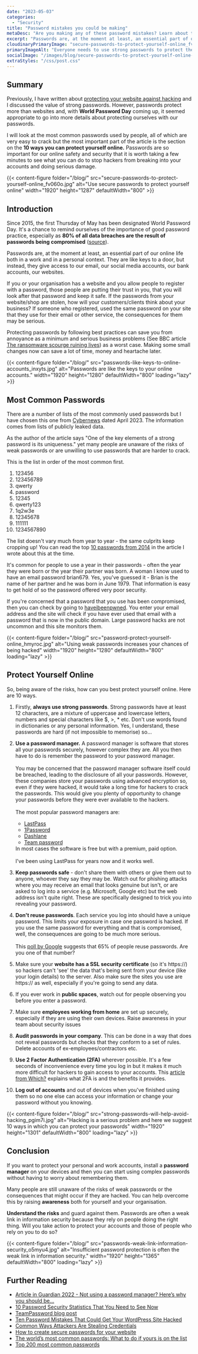 ```yaml
---
date: "2023-05-03"
categories:
  - "Security"
title: "Password mistakes you could be making"
metaDesc: "Are you making any of these password mistakes? Learn about the most common password errors that could be putting your data at risk, and what you can do to protect yourself. Find out more and make sure you're keeping your data secure."
excerpt: "Passwords are, at the moment at least, an essential part of our online life both in a work and in a personal context. They are like keys to a door, but instead, they give access to our email, our social media accounts, our bank accounts, our websites. However, many people still tend to use passwords that can be easily guessed or cracked and so put their private information at risk of being discovered by hackers. In this article, I discuss 10 ways in which you can protect yourself on line using simple techniques that can increase the security of your passwords. "
cloudinaryPrimaryImage: "secure-passwords-to-protect-yourself-online_fv060o"
primaryImageAlt: "Everyone needs to use strong passwords to protect themselves against hacking online"
socialImage: "/images/blog/secure-passwords-to-protect-yourself-online-1200.jpg"
extraStyles: "/css/post.css"
---
```


## Summary

Previously, I have written about [protecting your website against hacking](/blog/how-to-protect-your-website-against-hacking/) and I discussed the value of strong passwords. However, passwords protect more than websites and, with **World Password Day** coming up, it seemed appropriate to go into more details about protecting ourselves with our passwords.

I will look at the most common passwords used by people, all of which are very easy to crack but the most important part of the article is the section on the **10 ways you can protect yourself online.** Passwords are so important for our online safety and security that it is worth taking a few minutes to see what you can do to stop hackers from breaking into your accounts and doing serious damage.

{{< content-figure folder="/blog/"
src="secure-passwords-to-protect-yourself-online_fv060o.jpg"
alt="Use secure passwords to protect yourself online"
width="1920" height="1287" defaultWidth="800" >}}

## Introduction

Since 2015, the first Thursday of May has been designated World Password Day. It's a chance to remind ourselves of the importance of good password practice, especially as **80% of all data breaches are the result of passwords being compromised** ([source](https://www.imprivata.com/platform/vendor-privileged-access-management/blog/81-hacking-related-breaches-leverage-compromised-credentials/)).

Passwords are, at the moment at least, an essential part of our online life both in a work and in a personal context. They are like keys to a door, but instead, they give access to our email, our social media accounts, our bank accounts, our websites.

If you or your organisation has a website and you allow people to register with a password, those people are putting their trust in you, that you will look after that password and keep it safe. If the passwords from your website/shop are stolen, how will your customers/clients think about your business? If someone who registered, used the same password on your site that they use for their email or other service, the consequences for them may be serious.

Protecting passwords by following best practices can save you from annoyance as a minimum and serious business problems (See BBC article [The ransomware scourge ruining lives](https://www.bbc.co.uk/news/technology-56933733)) as a worst case. Making some small changes now can save a lot of time, money and heartache later.

{{< content-figure folder="/blog/"
src="passwords-like-keys-to-online-accounts_inxyts.jpg"
alt="Passwords are like the keys to your online accounts."
width="1920" height="1280" defaultWidth="800"
loading="lazy" >}}

## Most Common Passwords

There are a number of lists of the most commonly used passwords but I have chosen this one from [Cybernews](https://cybernews.com/best-password-managers/most-common-passwords/) dated April 2023. The information comes from lists of publicly leaked data.

As the author of the article says "One of the key elements of a strong password is its uniqueness." yet many people are unaware of the risks of weak passwords or are unwilling to use passwords that are harder to crack.

This is the list in order of the most common first.

1. 123456
2. 123456789
3. qwerty
4. password
5. 12345
6. qwerty123
7. 1q2w3e
8. 12345678
9. 111111
10. 1234567890

The list doesn't vary much from year to year - the same culprits keep cropping up! You can read the top [10 passwords from 2014](/blog/appeal-passwords/) in the article I wrote about this at the time.

It's common for people to use a year in their passwords - often the year they were born or the year their partner was born. A woman I know used to have an email password brian679. Yes, you've guessed it - Brian is the name of her partner and he was born in June 1979. That information is easy to get hold of so the password offered very poor security.

If you're concerned that a password that you use has been compromised, then you can check by going to [haveibeenpwned](https://haveibeenpwned.com/). You enter your email address and the site will check if you have ever used that email with a password that is now in the public domain. Large password hacks are not uncommon and this site monitors them.

{{< content-figure folder="/blog/"
src="password-protect-yourself-online_hmyroc.jpg"
alt="Using weak passwords increases your chances of being hacked"
width="1920" height="1280" defaultWidth="800"
loading="lazy" >}}

## Protect Yourself Online

So, being aware of the risks, how can you best protect yourself online. Here are 10 ways.

1. Firstly, **always use strong passwords**. Strong passwords have at least 12 characters, are a mixture of uppercase and lowercase letters, numbers and special characters like $, >, \* etc. Don't use words found in dictionaries or any personal information. Yes, I understand, these passwords are hard (if not impossible to memorise) so...
2. **Use a password manager.** A password manager is software that stores all your passwords securely, however complex they are. All you then have to do is remember the password to your password manager.<br><br>You may be concerned that the password manager software itself could be breached, leading to the disclosure of all your passwords. However, these companies store your passwords using advanced encryption so, even if they were hacked, it would take a long time for hackers to crack the passwords. This would give you plenty of opportunity to change your passwords before they were ever available to the hackers.<br><br>The most popular password managers are:<ul><li><a href="https://www.lastpass.com/" target="_blank" rel="nofollow, noreferrer">LastPass</a></li><li><a href="https://1password.com/" target="_blank" rel="nofollow, noreferrer">1Password</a></li><li><a href="https://www.dashlane.com/" target="_blank" rel="nofollow, noreferrer">Dashlane</a></li><li><a href="https://www.teampassword.com/" target="_blank" rel="nofollow, noreferrer">Team password</a></li></ul>In most cases the software is free but with a premium, paid option.<br><br>I've been using LastPass for years now and it works well.

3. **Keep passwords safe** - don't share them with others or give them out to anyone, whoever they say they may be. Watch out for phishing attacks where you may receive an email that looks genuine but isn't, or are asked to log into a service (e.g. Microsoft, Google etc) but the web address isn't quite right. These are specifically designed to trick you into revealing your password.
4. **Don't reuse passwords**. Each service you log into should have a unique password. This limits your exposure in case one password is hacked. If you use the same password for everything and that is compromised, well, the consequences are going to be much more serious.<br><br>This [poll by Google](https://services.google.com/fh/files/blogs/google_security_infographic.pdf) suggests that 65% of people reuse passwords. Are you one of that number?

5. Make sure your **website has a SSL security certificate** (so it's https://) so hackers can't 'see' the data that's being sent from your device (like your login details) to the server. Also make sure the sites you use are https:// as well, especially if you're going to send any data.
6. If you ever work in **public spaces**, watch out for people observing you before you enter a password.
7. Make sure **employees working from home** are set up securely, especially if they are using their own devices. Raise awareness in your team about security issues
8. **Audit passwords in your company**. This can be done in a way that does not reveal passwords but checks that they conform to a set of rules. Delete accounts of ex-employees/contractors etc.
9. **Use 2 Factor Authentication (2FA)** wherever possible. It's a few seconds of inconvenience every time you log in but it makes it much more difficult for hackers to gain access to your accounts. This [article from Which?](https://www.which.co.uk/reviews/troubleshooting-tips/article/what-is-two-factor-authentication-and-should-you-use-it-aRJAb2U2tZif) explains what 2FA is and the benefits it provides.
10. **Log out of accounts** and out of devices when you've finished using them so no one else can access your information or change your password without you knowing.

{{< content-figure folder="/blog/"
src="strong-passwords-will-help-avoid-hacking_pgim7i.jpg"
alt="Hacking is a serious problem and here we suggest 10 ways in which you can protect your passwords"
width="1920" height="1301" defaultWidth="800"
loading="lazy" >}}

## Conclusion

If you want to protect your personal and work accounts, install a **password manager** on your devices and then you can start using complex passwords without having to worry about remembering them.

Many people are still unaware of the risks of weak passwords or the consequences that might occur if they are hacked. You can help overcome this by raising **awareness** both for yourself and your organisation.

**Understand the risks** and guard against them. Passwords are often a weak link in information security because they rely on people doing the right thing. Will you take action to protect your accounts and those of people who rely on you to do so?

{{< content-figure folder="/blog/"
src="passwords-weak-link-information-security_o5myu4.jpg"
alt="Insufficient password protection is often the weak link in information security."
width="1920" height="1365" defaultWidth="800"
loading="lazy" >}}

## Further Reading

- [Article in Guardian 2022 - Not using a password manager? Here’s why you should be…](https://www.theguardian.com/technology/2022/mar/19/not-using-password-manager-why-you-should-online-security)
- [10 Password Security Statistics That You Need to See Now](https://www.idagent.com/blog/10-facts-about-passwords-to-see-before-you-make-another-one/)
- [TeamPassword blog post](https://teampassword.com/blog/common-password-problems-faced-small-organizations)
- [Ten Password Mistakes That Could Get Your WordPress Site Hacked](https://www.wordfence.com/blog/2021/04/ten-password-mistakes-that-could-get-your-wordpress-site-hacked/)
- [Common Ways Attackers Are Stealing Credentials](https://www.wordfence.com/blog/2020/10/common-ways-attackers-are-stealing-credentials/)
- [How to create secure passwords for your website](https://blog.sucuri.net/2022/08/how-to-create-secure-passwords-for-your-website.html)
- [The world’s most common passwords: What to do if yours is on the list](https://www.welivesecurity.com/2023/01/02/most-common-passwords-what-do-if-yours-list/)
- [Top 200 most common passwords](https://nordpass.com/most-common-passwords-list/)
